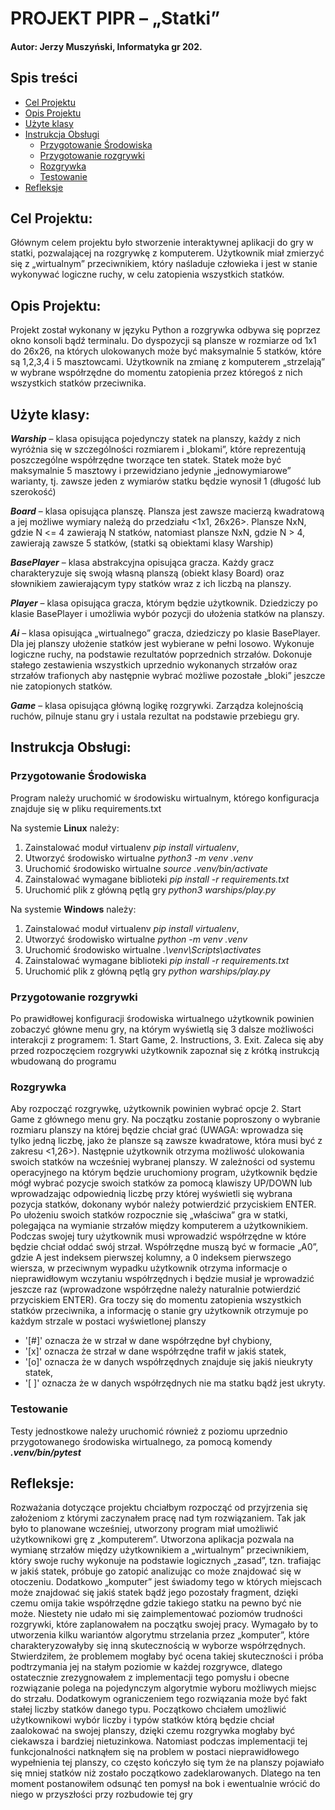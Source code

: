 # PROJEKT PIPR – „Statki”

#### Autor: Jerzy Muszyński, Informatyka gr 202.

## Spis treści

- [Cel Projektu](#cel-projektu)
- [Opis Projektu](#opis-projektu)
- [Użyte klasy](#użyte-klasy)
- [Instrukcja Obsługi](#instrukcja-obsługi)
  - [Przygotowanie Środowiska](#przygotowanie-środowiska)
  - [Przygotowanie rozgrywki](#przygotowanie-rozgrywki)
  - [Rozgrywka](#rozgrywka)
  - [Testowanie](#testowanie)
- [Refleksje](#refleksje)

## Cel Projektu:

Głównym celem projektu było stworzenie interaktywnej aplikacji do gry w statki, pozwalającej na rozgrywkę z komputerem. Użytkownik miał zmierzyć się z „wirtualnym” przeciwnikiem, który naśladuje człowieka i jest w stanie wykonywać logiczne ruchy, w celu zatopienia wszystkich statków.

## Opis Projektu:

Projekt został wykonany w języku Python a rozgrywka odbywa się poprzez okno konsoli bądź terminalu. Do dyspozycji są plansze w rozmiarze od 1x1 do 26x26, na których ulokowanych może być maksymalnie 5 statków, które są 1,2,3,4 i 5 masztowcami. Użytkownik na zmianę z komputerem „strzelają” w wybrane współrzędne do momentu zatopienia przez któregoś z nich wszystkich statków przeciwnika.

## Użyte klasy:

**_Warship_** – klasa opisująca pojedynczy statek na planszy, każdy z nich wyróżnia się w szczególności rozmiarem i „blokami”, które reprezentują poszczególne współrzędne tworzące ten statek. Statek może być maksymalnie 5 masztowy i przewidziano jedynie „jednowymiarowe” warianty, tj. zawsze jeden z wymiarów statku będzie wynosił 1 (długość lub szerokość)

**_Board_** – klasa opisująca planszę. Plansza jest zawsze macierzą kwadratową a jej możliwe wymiary należą do przedziału <1x1, 26x26>. Plansze NxN, gdzie N <= 4 zawierają N statków, natomiast plansze NxN, gdzie N > 4, zawierają zawsze 5 statków, (statki są obiektami klasy Warship)

**_BasePlayer_** – klasa abstrakcyjna opisująca gracza. Każdy gracz charakteryzuje się swoją własną planszą (obiekt klasy Board) oraz słownikiem zawierającym typy statków wraz z ich liczbą na planszy.

**_Player_** – klasa opisująca gracza, którym będzie użytkownik. Dziedziczy po klasie BasePlayer i umożliwia wybór pozycji do ułożenia statków na planszy.

**_Ai_** – klasa opisująca „wirtualnego” gracza, dziedziczy po klasie BasePlayer. Dla jej planszy ułożenie statków jest wybierane w pełni losowo. Wykonuje logiczne ruchy, na podstawie rezultatów poprzednich strzałów. Dokonuje stałego zestawienia wszystkich uprzednio wykonanych strzałów oraz strzałów trafionych aby następnie wybrać możliwe pozostałe „bloki” jeszcze nie zatopionych statków.

**_Game_** – klasa opisująca główną logikę rozgrywki. Zarządza kolejnością ruchów, pilnuje stanu gry i ustala rezultat na podstawie przebiegu gry.

## Instrukcja Obsługi:

### Przygotowanie Środowiska

Program należy uruchomić w środowisku wirtualnym, którego konfiguracja znajduje się w pliku requirements.txt

Na systemie **Linux** należy:

1. Zainstalować moduł virtualenv _pip install virtualenv_,
2. Utworzyć środowisko wirtualne _python3 -m venv .venv_
3. Uruchomić środowisko wirtualne _source .venv/bin/activate_
4. Zainstalować wymagane biblioteki _pip install -r requirements.txt_
5. Uruchomić plik z główną pętlą gry _python3 warships/play.py_

Na systemie **Windows** należy:

1. Zainstalować moduł virtualenv _pip install virtualenv_,
2. Utworzyć środowisko wirtualne _python -m venv .venv_
3. Uruchomić środowisko wirtualne _.\venv\Scripts\activates_
4. Zainstalować wymagane biblioteki _pip install -r requirements.txt_
5. Uruchomić plik z główną pętlą gry _python warships/play.py_

### Przygotowanie rozgrywki

Po prawidłowej konfiguracji środowiska wirtualnego użytkownik powinien zobaczyć główne menu gry, na którym wyświetlą się 3 dalsze możliwości interakcji z programem: 1. Start Game, 2. Instructions, 3. Exit. Zaleca się aby przed rozpoczęciem rozgrywki użytkownik zapoznał się z krótką instrukcją wbudowaną do programu

### Rozgrywka

Aby rozpocząć rozgrywkę, użytkownik powinien wybrać opcje 2. Start Game z głównego menu gry. Na początku zostanie poproszony o wybranie rozmiaru planszy na której będzie chciał grać (UWAGA: wprowadza się tylko jedną liczbę, jako że plansze są zawsze kwadratowe, która musi być z zakresu <1,26>). Następnie użytkownik otrzyma możliwość ulokowania swoich statków na wcześniej wybranej planszy. W zależności od systemu operacyjnego na którym będzie uruchomiony program, użytkownik będzie mógł wybrać pozycje swoich statków za pomocą klawiszy UP/DOWN lub wprowadzając odpowiednią liczbę przy której wyświetli się wybrana pozycja statków, dokonany wybór należy potwierdzić przyciskiem ENTER. Po ułożeniu swoich statków rozpocznie się „właściwa” gra w statki, polegająca na wymianie strzałów między komputerem a użytkownikiem. Podczas swojej tury użytkownik musi wprowadzić współrzędne w które będzie chciał oddać swój strzał. Współrzędne muszą być w formacie „A0”, gdzie A jest indeksem pierwszej kolumny, a 0 indeksem pierwszego wiersza, w przeciwnym wypadku użytkownik otrzyma informacje o nieprawidłowym wczytaniu współrzędnych i będzie musiał je wprowadzić jeszcze raz (wprowadzone współrzędne należy naturalnie potwierdzić przyciskiem ENTER). Gra toczy się do momentu zatopienia wszystkich statków przeciwnika, a informację o stanie gry użytkownik otrzymuje po każdym strzale w postaci wyświetlonej planszy

- '[#]' oznacza że w strzał w dane współrzędne był chybiony,
- '[x]' oznacza że strzał w dane współrzędne trafił w jakiś statek,
- '[o]' oznacza że w danych współrzędnych znajduje się jakiś nieukryty statek,
- '[ ]' oznacza że w danych współrzędnych nie ma statku bądź jest ukryty.

### Testowanie

Testy jednostkowe należy uruchomić również z poziomu uprzednio przygotowanego środowiska wirtualnego, za pomocą komendy **_.venv/bin/pytest_**

## Refleksje:

Rozważania dotyczące projektu chciałbym rozpocząć od przyjrzenia się założeniom z którymi zaczynałem pracę nad tym rozwiązaniem. Tak jak było to planowane wcześniej, utworzony program miał umożliwić użytkownikowi grę z „komputerem”. Utworzona aplikacja pozwala na wymianę strzałów między użytkownikiem a „wirtualnym” przeciwnikiem, który swoje ruchy wykonuje na podstawie logicznych „zasad”, tzn. trafiając w jakiś statek, próbuje go zatopić analizując co może znajdować się w otoczeniu. Dodatkowo „komputer” jest świadomy tego w których miejscach może znajdować się jakiś statek bądź jego pozostały fragment, dzięki czemu omija takie współrzędne gdzie takiego statku na pewno być nie może. Niestety nie udało mi się zaimplementować poziomów trudności rozgrywki, które zaplanowałem na początku swojej pracy. Wymagało by to utworzenia kilku wariantów algorytmu strzelania przez „komputer”, które charakteryzowałyby się inną skutecznością w wyborze współrzędnych. Stwierdziłem, że problemem mogłaby być ocena takiej skuteczności i próba podtrzymania jej na stałym poziomie w każdej rozgrywce, dlatego ostatecznie zrezygnowałem z implementacji tego pomysłu i obecne rozwiązanie polega na pojedynczym algorytmie wyboru możliwych miejsc do strzału. Dodatkowym ograniczeniem tego rozwiązania może być fakt stałej liczby statków danego typu. Początkowo chciałem umożliwić użytkownikowi wybór liczby i typów statków którą będzie chciał zaalokować na swojej planszy, dzięki czemu rozgrywka mogłaby być ciekawsza i bardziej nietuzinkowa. Natomiast podczas implementacji tej funkcjonalności natknąłem się na problem w postaci nieprawidłowego wypełnienia tej planszy, co często kończyło się tym że na planszy pojawiało się mniej statków niż zostało początkowo zadeklarowanych. Dlatego na ten moment postanowiłem odsunąć ten pomysł na bok i ewentualnie wrócić do niego w przyszłości przy rozbudowie tej gry
